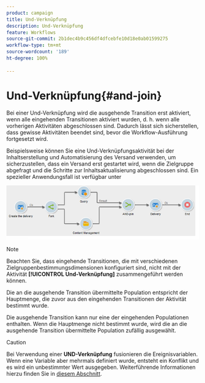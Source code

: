 ```yaml
---
product: campaign
title: Und-Verknüpfung
description: Und-Verknüpfung
feature: Workflows
source-git-commit: 2b1dec4b9c456df4dfcebfe10d18e0ab01599275
workflow-type: tm+mt
source-wordcount: '189'
ht-degree: 100%

---
```


# Und-Verknüpfung{#and-join}



Bei einer Und-Verknüpfung wird die ausgehende Transition erst aktiviert, wenn alle eingehenden Transitionen aktiviert wurden, d. h. wenn alle vorherigen Aktivitäten abgeschlossen sind. Dadurch lässt sich sicherstellen, dass gewisse Aktivitäten beendet sind, bevor die Workflow-Ausführung fortgesetzt wird.

Beispielsweise können Sie eine Und-Verknüpfungsaktivität bei der Inhaltserstellung und Automatisierung des Versand verwenden, um sicherzustellen, dass ein Versand erst gestartet wird, wenn die Zielgruppe abgefragt und die Schritte zur Inhaltsaktualisierung abgeschlossen sind. Ein spezieller Anwendungsfall ist verfügbar unter

![](assets/and-join-usage.png)

>[!NOTE]
>
>Beachten Sie, dass eingehende Transitionen, die mit verschiedenen Zielgruppenbestimmungsdimensionen konfiguriert sind, nicht mit der Aktivität **[!UICONTROL Und-Verknüpfung]** zusammengeführt werden können.

Die an die ausgehende Transition übermittelte Population entspricht der Hauptmenge, die zuvor aus den eingehenden Transitionen der Aktivität bestimmt wurde.

Die ausgehende Transition kann nur eine der eingehenden Populationen enthalten. Wenn die Hauptmenge nicht bestimmt wurde, wird die an die ausgehende Transition übermittelte Population zufällig ausgewählt.

>[!CAUTION]
>
>Bei Verwendung einer **UND-Verknüpfung** fusionieren die Ereignisvariablen. Wenn eine Variable aber mehrmals definiert wurde, entsteht ein Konflikt und es wird ein unbestimmter Wert ausgegeben. Weiterführende Informationen hierzu finden Sie in [diesem Abschnitt](javascript-scripts-and-templates.md#event-variables).
